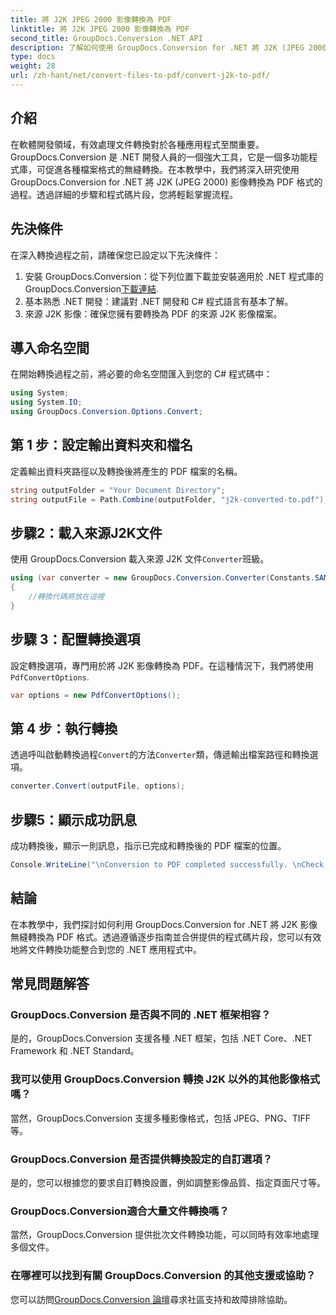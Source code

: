 ```yaml
---
title: 將 J2K JPEG 2000 影像轉換為 PDF
linktitle: 將 J2K JPEG 2000 影像轉換為 PDF
second_title: GroupDocs.Conversion .NET API
description: 了解如何使用 GroupDocs.Conversion for .NET 將 J2K (JPEG 2000) 影像輕鬆轉換為 PDF。包括逐步教程。
type: docs
weight: 28
url: /zh-hant/net/convert-files-to-pdf/convert-j2k-to-pdf/
---
```

## 介紹
在軟體開發領域，有效處理文件轉換對於各種應用程式至關重要。 GroupDocs.Conversion 是 .NET 開發人員的一個強大工具，它是一個多功能程式庫，可促進各種檔案格式的無縫轉換。在本教學中，我們將深入研究使用 GroupDocs.Conversion for .NET 將 J2K (JPEG 2000) 影像轉換為 PDF 格式的過程。透過詳細的步驟和程式碼片段，您將輕鬆掌握流程。
## 先決條件
在深入轉換過程之前，請確保您已設定以下先決條件：
1. 安裝 GroupDocs.Conversion：從下列位置下載並安裝適用於 .NET 程式庫的 GroupDocs.Conversion[下載連結](https://releases.groupdocs.com/conversion/net/).
2. 基本熟悉 .NET 開發：建議對 .NET 開發和 C# 程式語言有基本了解。
3. 來源 J2K 影像：確保您擁有要轉換為 PDF 的來源 J2K 影像檔案。

## 導入命名空間
在開始轉換過程之前，將必要的命名空間匯入到您的 C# 程式碼中：
```csharp
using System;
using System.IO;
using GroupDocs.Conversion.Options.Convert;
```

## 第 1 步：設定輸出資料夾和檔名
定義輸出資料夾路徑以及轉換後將產生的 PDF 檔案的名稱。
```csharp
string outputFolder = "Your Document Directory";
string outputFile = Path.Combine(outputFolder, "j2k-converted-to.pdf");
```
## 步驟2：載入來源J2K文件
使用 GroupDocs.Conversion 載入來源 J2K 文件`Converter`班級。
```csharp
using (var converter = new GroupDocs.Conversion.Converter(Constants.SAMPLE_J2K))
{
    //轉換代碼將放在這裡
}
```
## 步驟 3：配置轉換選項
設定轉換選項，專門用於將 J2K 影像轉換為 PDF。在這種情況下，我們將使用`PdfConvertOptions`.
```csharp
var options = new PdfConvertOptions();
```
## 第 4 步：執行轉換
透過呼叫啟動轉換過程`Convert`的方法`Converter`類，傳遞輸出檔案路徑和轉換選項。
```csharp
converter.Convert(outputFile, options);
```
## 步驟5：顯示成功訊息
成功轉換後，顯示一則訊息，指示已完成和轉換後的 PDF 檔案的位置。
```csharp
Console.WriteLine("\nConversion to PDF completed successfully. \nCheck output in {0}", outputFolder);
```

## 結論
在本教學中，我們探討如何利用 GroupDocs.Conversion for .NET 將 J2K 影像無縫轉換為 PDF 格式。透過遵循逐步指南並合併提供的程式碼片段，您可以有效地將文件轉換功能整合到您的 .NET 應用程式中。
## 常見問題解答
### GroupDocs.Conversion 是否與不同的 .NET 框架相容？
是的，GroupDocs.Conversion 支援各種 .NET 框架，包括 .NET Core、.NET Framework 和 .NET Standard。
### 我可以使用 GroupDocs.Conversion 轉換 J2K 以外的其他影像格式嗎？
當然，GroupDocs.Conversion 支援多種影像格式，包括 JPEG、PNG、TIFF 等。
### GroupDocs.Conversion 是否提供轉換設定的自訂選項？
是的，您可以根據您的要求自訂轉換設置，例如調整影像品質、指定頁面尺寸等。
### GroupDocs.Conversion適合大量文件轉換嗎？
當然，GroupDocs.Conversion 提供批次文件轉換功能，可以同時有效率地處理多個文件。
### 在哪裡可以找到有關 GroupDocs.Conversion 的其他支援或協助？
您可以訪問[GroupDocs.Conversion 論壇](https://forum.groupdocs.com/c/conversion/11)尋求社區支持和故障排除協助。